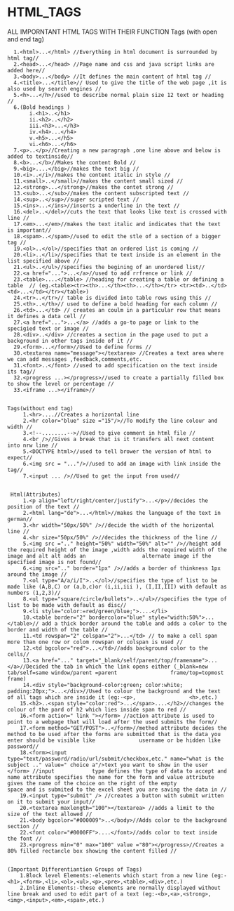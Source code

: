 # HTML_TAGS
ALL IMPORNTANT HTML TAGS WITH THEIR FUNCTION
Tags (with open and end tag)

      1.<html>...</html> //Everything in html document is surrounded by html tag//
      2.<head>...</head> //Page name and css and java script links are added here//
      3.<body>...</body> //It defines the main content of html tag //
      4.<title>...</title>// Used to give the title of the web page ,it is also used by search engines //
      5.<h>...</h>//used to describe normal plain size 12 text or heading //
      6.(Bold headings )
           i.<h1>..</h1>
           ii.<h2>..</h2>
           iii.<h3>...</h3>
           iv.<h4>...</h4>
           v.<h5>...</h5>
           vi.<h6>...</h6>
      7.<p>..</p>//Creating a new paragraph ,one line above and below is added to textinside//
      8.<b>...</b>//Makes the content Bold //
      9.<big>....</big>//makes the text big //
      10.<i>..</i>//makes the content italic in style //
      11.<small>..</small>//makes the content small sized //
      12.<strong>...</strong>//makes the contet strong //
      13.<sub>...</sub>//makes the content subscripted text //
      14.<sup>..</sup>//super scripted text //
      15.<ins>...</ins>//inserts a underline in the text //
      16.<del>..</del>//cuts the text that looks like text is crossed with line //
      17.<em>...</em>//makes the text italic and indicates that the text is important//
      18.<spam>..</spam>//used to edit the stle of a section of a bigger tag //
      19.<ol>..</ol>//specifies that an ordered list is coming //
      20.<li>..</li>//specifies that te text inside is an element in the list specified above //
      21.<ul>..</ul>//specifies the begining of an unordered list//
      22.<a href="...">...</a>//used to add rrfrence or link //
      23.<table>....</table> //heading for creating a table or defining a table  // (eg.<table><tr><th>...</th><th>...</th></tr> <tr><td>..</td><td>...</td></tr></table>)
      24.<tr>..</tr>// table is divided into table rows using this //
      25.<th>..</th>// used to define a bold heading for each column //
      26.<td>...</td> // creates an coulm in a particular row that means it defines a data cell //
      27.<a href="...">...</a> //adds a go-to page or link to the specigied text or image // 
      28.<div>..</div> //creates a section in the page used to put a background in other tags inside of it //
      29.<form>...</form>//Used to define forms //
      30.<textarea name="message"></textarea> //Creates a text area where we can add messages ,feedback,comments,etc.
      31.<font>..</font> //used to add specification on the text inside its tag//
      32.<progress ...></progress>//used to create a partially filled box to show the level or percentage //
      33.<iframe ...></iframe>//


    Tags(without end tag)
         1.<hr>....//Creates a horizontal line 
         2.<hr color="blue" size ="15"/>//To modify the line colour and width //
         3.<!--........-->//Used to give comment in html file //
         4.<br />//Gives a break that is it transfers all next content into nrw line //
         5.<DOCTYPE html>//used to tell brower the version of html to expect//
         6.<img src = "..."/>//used to add an image with link inside the tag//
         7.<input ... />//Used to get the input from used//
 

     Html(Attributes)
         1.<p align="left/right/center/justify">...</p>//decides the position of the text //
         2.<html lang="de">...</html>//makes the language of the text in german//
         3.<hr width="50px/50%" />//decide the width of the horizontal line //
         4.<hr size="50px/50%" />//decides the thickness of the line //
         5.<img src =".." height="50%" width="50%" alt="" />//height add the required height of the image ,width adds the required width of the image and alt alt adds an                  alternate image if the specified image is not found//
         6.<img src=".." border="1px" />//adds a border of thinkness 1px around the image //
         7.<ol type="A/a/i/I">..</ol>//specifies the type of list to be made like (A,B,C) or (a,b,c)or (i,ii,iii ), (I,II,III) with default as numbers (1,2,3)//
         8.<ul type="square/circle/bullets">..</ul>//specifies the type of list to be made with default as disc//
         9.<li style="color:=red/green/blue;">....</li>
         10.<table border="2" bordercolor="blue" style="width:50%">...</table>// add a thick border around the table and adds a color to the border and width of the table //
         11.<td rowspan="2" colspan="2">...</td> // to make a cell span more than one row or colom rowspan or colspan is used //
         12.<td bgcolor="red">...</td>//adds background color to the cells//
         13.<a href="..." target="_blank/self/parent/top/framename">...</a>//Decided the tab in which the link opens either (_blank=new tab/self=same window/parent =parent                 frame/top=topmost frame)
         14.<div style="background-color:green; color:white; padding:20px;">...</div>//Used to colour the background and the text of all tags which are inside it (eg:-<p>,                 <h>,etc.)
        15.<h2>..<span style="color:red">...</span>....</h2>//changes the colour of the pard of h2 which lies inside span to red //
        16.<form action=" link "></form> //action attribute is used to point to a webpage that will load after the used submits the form//
        17.<form method="GET/POST">..</form>//method attribute decides the method to be used after the forms are submitted that is the data you enter should be visible like              username or be hidden like password//
        18.<form><input type="text/password/radio/url/submit/checkbox,etc." name="what is the subject .." value=" choice a"/>text you want to show in the user </form> //input            type defines the type of data to accept and name attribute specifies the name for the form and value attribute gives the name of the choice on the right of the empty             space and is submited to the excel sheet you are saving the data in //
        19.<input type="submit" /> //creates a button with submit written on it to submit your input//
        20.<textarea maxlength="100"></textarea> //adds a limit to the size of the text allowed //
        21.<body bgcolor="#000009">..</body>//Adds color to the background section //
        22.<font color="#0000FF">....</font>//adds color to text inside the font //
        23.<progress min="0" max="100" value ="80"></progress>//Creates a 80% filled rectancle box showing the content filled // 


    (Important Differentiantion Groups of Tags)
        1.Block level Elements:-elements which start from a new line (eg:-<h1>,<form>,<li>,<ol>,<ul>,<p>,<pre>,<table>,<div>,etc.)
        2.Inline Elements:-these elements are normally displayed without line break and used to edit part of a text (eg:-<b>,<a>,<strong>,<img>,<input>,<em>,<span>,etc.)
  
